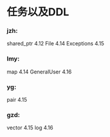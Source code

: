 # 任务以及DDL

### jzh:
shared_ptr    4.12
File 4.14
Exceptions 4.15

### lmy:
map 4.14
GeneralUser 4.16

### yg:
pair 4.15

### gzd:
vector 4.15
log 4.16
